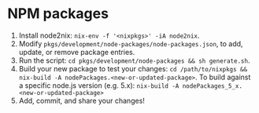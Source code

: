 NPM packages
===========
 1. Install node2nix: `nix-env -f '<nixpkgs>' -iA node2nix`.
 2. Modify `pkgs/development/node-packages/node-packages.json`, to add, update,
    or remove package entries.
 3. Run the script: `cd pkgs/development/node-packages && sh generate.sh`.
 4. Build your new package to test your changes: `cd /path/to/nixpkgs &&
   nix-build -A nodePackages.<new-or-updated-package>`. To build against a
   specific node.js version (e.g. 5.x): `nix-build -A
   nodePackages_5_x.<new-or-updated-package>`
 5. Add, commit, and share your changes!
